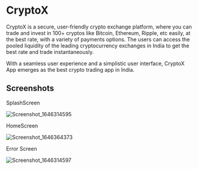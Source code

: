 # CryptoX

CryptoX is a secure, user-friendly crypto exchange platform, where you can trade and invest in 100+ cryptos like Bitcoin, Ethereum, Ripple, etc easily, at the best rate, with a variety of payments options. The users can access the pooled liquidity of the leading cryptocurrency exchanges in India to get the best rate and trade instantaneously.

With a seamless user experience and a simplistic user interface, CryptoX App emerges as the best crypto trading app in India.

## Screenshots 


SplashScreen

![Screenshot_1646314595](https://user-images.githubusercontent.com/77268176/156576489-61fa02b6-698c-477b-a82d-b52aa7b01c7f.png)

HomeScreen

![Screenshot_1646364373](https://user-images.githubusercontent.com/77268176/156693738-09b1f019-9780-490f-b29d-f2932af08803.png)

Error Screen

![Screenshot_1646314597](https://user-images.githubusercontent.com/77268176/156576494-0f386dcf-ac21-4c1c-84c0-cee7d758d7c1.png)
